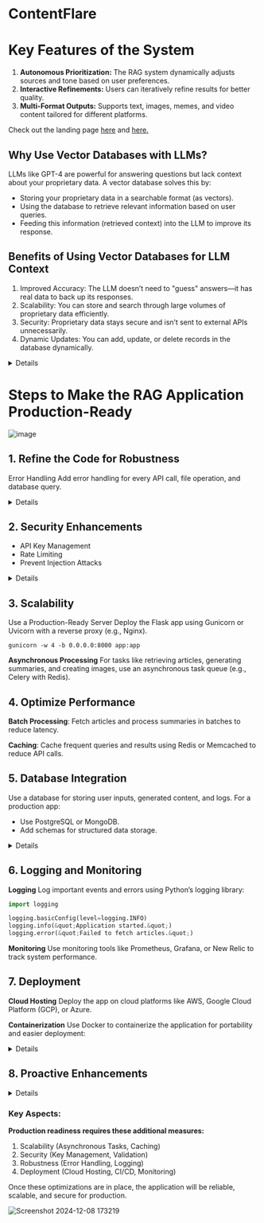# ContentFlare

# Key Features of the System
1. **Autonomous Prioritization:** The RAG system dynamically adjusts sources and tone based on user preferences.
2. **Interactive Refinements:** Users can iteratively refine results for better quality.
3. **Multi-Format Outputs:** Supports text, images, memes, and video content tailored for different platforms.

Check out the landing page [here](https://contentflare.finlig.com) and [here.](https://dataguy.in/contentflare-daily-news-content-generator)
## Why Use Vector Databases with LLMs?

LLMs like GPT-4 are powerful for answering questions but lack context about your proprietary data. A vector database solves this by:

- Storing your proprietary data in a searchable format (as vectors).
- Using the database to retrieve relevant information based on user queries.
- Feeding this information (retrieved context) into the LLM to improve its response.

## Benefits of Using Vector Databases for LLM Context

1. Improved Accuracy: The LLM doesn’t need to &quot;guess&quot; answers—it has real data to back up its
responses.
2. Scalability: You can store and search through large volumes of proprietary data efficiently.
3. Security: Proprietary data stays secure and isn’t sent to external APIs unnecessarily.
4. Dynamic Updates: You can add, update, or delete records in the database dynamically.

<details>

```python
#CODE IMPLEMENTATION (Overview)
from sentence_transformers import SentenceTransformer
import pinecone

# Initialize embedding model

embedding_model = SentenceTransformer(&#39;all-MiniLM-L6-v2&#39;)

# Initialize vector database (Pinecone example)
pinecone.init(api_key=&quot;YOUR_API_KEY&quot;, environment=&quot;us-west1-gcp&quot;)
index = pinecone.Index(&quot;proprietary-data-index&quot;)

# Step 1: Add proprietary data to the database
documents = [
{&quot;id&quot;: &quot;doc1&quot;, &quot;text&quot;: &quot;Company revenue grew by 20% in 2023.&quot;},
{&quot;id&quot;: &quot;doc2&quot;, &quot;text&quot;: &quot;The company was founded in 2010.&quot;}
]
for doc in documents:
embedding = embedding_model.encode(doc[&quot;text&quot;]).tolist()
index.upsert([(doc[&quot;id&quot;], embedding)])

# Step 2: User query
query = &quot;What was the company’s growth in 2023?&quot;
query_embedding = embedding_model.encode(query).tolist()

# Step 3: Search for relevant context
search_results = index.query(query_embedding, top_k=1, include_metadata=True)
context = search_results[&quot;matches&quot;][0][&quot;metadata&quot;][&quot;text&quot;]

# Step 4: Pass context and query to LLM
from openai import ChatCompletion

response = openai.ChatCompletion.create(
model=&quot;gpt-4&quot;,
messages=[
{&quot;role&quot;: &quot;system&quot;, &quot;content&quot;: context},
{&quot;role&quot;: &quot;user&quot;, &quot;content&quot;: query}
]
)

print(response[&quot;choices&quot;][0][&quot;message&quot;][&quot;content&quot;])
```
</details>

# Steps to Make the RAG Application Production-Ready
![image](https://github.com/user-attachments/assets/d13b521c-ceca-4e2b-8fdb-f09777a55ab8)
## 1. Refine the Code for Robustness
Error Handling
Add error handling for every API call, file operation, and database query.

<details>
For example:

```python
try:
response = requests.get(endpoint, headers=headers)
response.raise_for_status()

except requests.exceptions.RequestException as e:
return {&quot;error&quot;: f&quot;API request failed: {e}&quot;}

Validation
Validate user input to prevent invalid data or malicious commands:

from flask import abort
if not prompt or not isinstance(prompt, str):
abort(400, &quot;Invalid prompt provided.&quot;)
```
</details>

## 2. Security Enhancements
- API Key Management
- Rate Limiting
- Prevent Injection Attacks

<details>

**API Key Management**
- Use environment variables to store sensitive API keys.
- Avoid hardcoding secrets in your code.

```python
import os
api_key = os.getenv(&quot;BING_NEWS_API_KEY&quot;)
```
**Rate Limiting**
Implement rate limiting to prevent abuse of your endpoints using tools like Flask-Limiter:

```python
pip install flask-limiter

from flask_limiter import Limiter
from flask_limiter.util import get_remote_address

limiter = Limiter(get_remote_address, app=app, default_limits=[&quot;200 per day&quot;, &quot;50 per hour&quot;])
```
**Prevent Injection Attacks**
Sanitize all inputs to avoid SQL injection, prompt injection, and XSS attacks.

</details>

## 3. Scalability
Use a Production-Ready Server
Deploy the Flask app using Gunicorn or Uvicorn with a reverse proxy (e.g., Nginx).
```
gunicorn -w 4 -b 0.0.0.0:8000 app:app
```
**Asynchronous Processing**
For tasks like retrieving articles, generating summaries, and creating images, use an asynchronous task
queue (e.g., Celery with Redis).

## 4. Optimize Performance

**Batch Processing**: Fetch articles and process summaries in batches to reduce latency.

**Caching**: Cache frequent queries and results using Redis or Memcached to reduce API calls.

## 5. Database Integration
Use a database for storing user inputs, generated content, and logs. For a production app:

- Use PostgreSQL or MongoDB.
- Add schemas for structured data storage.

<details>
  
Example with SQLAlchemy:
```python
from flask_sqlalchemy import SQLAlchemy

app.config[&#39;SQLALCHEMY_DATABASE_URI&#39;] = &#39;postgresql://user:password@localhost/dbname&#39;
db = SQLAlchemy(app)

class GeneratedContent(db.Model):
id = db.Column(db.Integer, primary_key=True)
user_prompt = db.Column(db.String(500))
content_type = db.Column(db.String(50))
generated_text = db.Column(db.Text)
image_url = db.Column(db.String(200))
created_at = db.Column(db.DateTime, default=datetime.utcnow)

db.create_all()
```
</details>

## 6. Logging and Monitoring

**Logging**
Log important events and errors using Python’s logging library:
```python
import logging

logging.basicConfig(level=logging.INFO)
logging.info(&quot;Application started.&quot;)
logging.error(&quot;Failed to fetch articles.&quot;)
```

**Monitoring**
Use monitoring tools like Prometheus, Grafana, or New Relic to track system performance.

## 7. Deployment

**Cloud Hosting**
Deploy the app on cloud platforms like AWS, Google Cloud Platform (GCP), or Azure.

**Containerization**
Use Docker to containerize the application for portability and easier deployment:

<details>

Dockerfile:

```python
FROM python:3.9-slim

WORKDIR /app
COPY requirements.txt requirements.txt
RUN pip install -r requirements.txt

COPY . .

CMD [&quot;gunicorn&quot;, &quot;-w&quot;, &quot;4&quot;, &quot;-b&quot;, &quot;0.0.0.0:8000&quot;, &quot;app:app&quot;]

CI/CD Pipeline
Set up CI/CD pipelines using tools like GitHub Actions, Jenkins, or GitLab CI/CD.
```
</details>

## 8. Proactive Enhancements

<details>

- Multi-Turn Interaction
- Enable iterative refinements by storing user sessions using Flask-Session or Redis.
- Proactive Content Suggestions
- Incorporate trending topics from platforms like Twitter Trends API or Google Trends.
- Testing
- Add comprehensive tests (unit, integration, and end-to-end) using pytest.

```python
import pytest
def test_prompt_processing():
response = app.test_client().post(&#39;/generate&#39;, json={&quot;prompt&quot;: &quot;Test&quot;, &quot;tone&quot;: &quot;funny&quot;})
assert response.status_code == 200
assert &quot;Processing&quot; in response.json[&#39;message&#39;]
```
</details>

### Key Aspects:

**Production readiness requires these additional measures:**
1.  Scalability (Asynchronous Tasks, Caching)
2.  Security (Key Management, Validation)
3.  Robustness (Error Handling, Logging)
4.  Deployment (Cloud Hosting, CI/CD, Monitoring)

Once these optimizations are in place, the application will be reliable, scalable, and secure for production.

![Screenshot 2024-12-08 173219](https://github.com/user-attachments/assets/2e8806fe-f20c-4152-829f-53548c0fb700)
